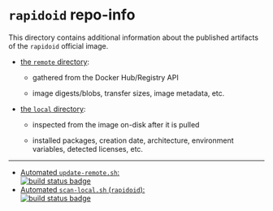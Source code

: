 # `rapidoid` repo-info

This directory contains additional information about the published artifacts of the `rapidoid` official image.

-	[the `remote` directory](remote/):

	-	gathered from the Docker Hub/Registry API

	-	image digests/blobs, transfer sizes, image metadata, etc.

-	[the `local` directory](local/):

	-	inspected from the image on-disk after it is pulled

	-	installed packages, creation date, architecture, environment variables, detected licenses, etc.

---

-	[Automated `update-remote.sh`:  
	![build status badge](https://doi-janky.infosiftr.net/job/repo-info/job/remote/badge/icon)](https://doi-janky.infosiftr.net/job/repo-info/job/remote/)
-	[Automated `scan-local.sh` (`rapidoid`):  
	![build status badge](https://doi-janky.infosiftr.net/job/repo-info/job/local/job/rapidoid/badge/icon)](https://doi-janky.infosiftr.net/job/repo-info/job/local/job/rapidoid)

